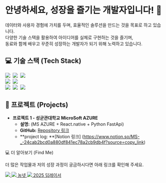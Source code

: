 # 안녕하세요, 성장을 즐기는 개발자입니다! 👋

<p>
    데이터와 사용자 경험에 가치를 두며, 효율적인 솔루션을 만드는 것을 목표로 하고 있습니다. <br/>
    다양한 기술 스택을 활용하여 아이디어를 실체로 구현하는 것을 즐기며, <br/>
    동료와 함께 배우고 꾸준히 성장하는 개발자가 되기 위해 노력하고 있습니다.
</p>

## 💻 기술 스택 (Tech Stack)

<p>
    <img src="https://img.shields.io/badge/Python-3776AB?style=flat-square&logo=Python&logoColor=white"/>&nbsp;
    <img src="https://img.shields.io/badge/FastAPI-009688?style=flat-square&logo=FastAPI&logoColor=white"/>&nbsp;
    <img src="https://img.shields.io/badge/Node.js-339933?style=flat-square&logo=Node.js&logoColor=white"/>&nbsp;
    <br>
    <img src="https://img.shields.io/badge/React-61DAFB?style=flat-square&logo=React&logoColor=black"/>&nbsp;
    <img src="https://img.shields.io/badge/React Native-61DAFB?style=flat-square&logo=React&logoColor=black"/>&nbsp;
    <br>
    <img src="https://img.shields.io/badge/MySQL-4479A1?style=flat-square&logo=MySQL&logoColor=white"/>&nbsp;
    <img src="https://img.shields.io/badge/Oracle-F80000?style=flat-square&logo=Oracle&logoColor=white"/>&nbsp;
    <img src="https://img.shields.io/badge/R-276DC3?style=flat-square&logo=R&logoColor=white"/>&nbsp;
</p>

## 🚀 프로젝트 (Projects)

* **프로젝트 1 - 성균관대학교 MicroSoft AZURE**
    * **설명:** (MS AZURE + React.native + Python FastApi)
    * **GitHub:** [Repository 링크](https://github.com/prayMiyer/AiNuri2.git)
    * **project log: **[Notion 링크] (https://www.notion.so/MS-_-24cab2bcd0a880df841ec78a2cb9db4f?source=copy_link)



💻 더 알아보기 (Find Me)
<p>
더 많은 작업물과 저의 성장 과정이 궁금하시다면 아래 링크를 확인해 주세요.
</p>

<p>
<a href="https://your-blog-url.com">
<img src="https://img.shields.io/badge/Blog-FF5722?style=flat-square&logo=Blogger&logoColor=white"/>
</a>
<a href="https://www.notion.so/254ab2bcd0a880e0b0ffccf52ceaf4f1?source=copy_link">
<img src="https://img.shields.io/badge/Notion-000000?style=flat-square&logo=Notion&logoColor=white"/>
농넷
</a>
<a href="https://www.notion.so/Soldesk-2025-Ai-DeepRacer-248ab2bcd0a880369922e02b6e93e1fc?source=copy_link">
<img src="https://img.shields.io/badge/Notion-000000?style=flat-square&logo=Notion&logoColor=white"/>
2025 딥레이서
</a>
</p>

